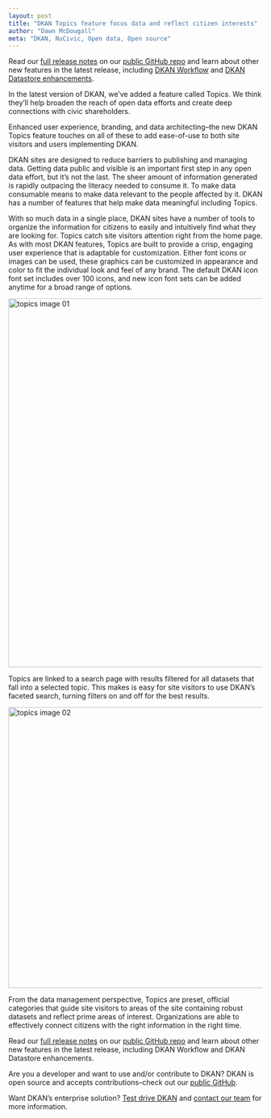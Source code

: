 ```yaml
---
layout: post
title: "DKAN Topics feature focus data and reflect citizen interests"
author: "Dawn McDougall"
meta: "DKAN, NuCivic, Open data, Open source"
---
```


Read our [full release notes](https://github.com/NuCivic/dkan/releases/tag/7.x-1.12) on our [public GitHub repo](https://github.com/NuCivic/dkan) and learn about other new features in the latest release, including [DKAN Workflow](http://www.nucivic.com/new-feature-alert-dkan-workflow/) and [DKAN Datastore enhancements](http://www.nucivic.com/dkan-datastore-enhancement-bigger-files-painless-import/).

In the latest version of DKAN, we’ve added a feature called Topics. We think they’ll help broaden the reach of open data efforts and create deep connections with civic shareholders.

Enhanced user experience, branding, and data architecting–the new DKAN Topics feature touches on all of these to add ease-of-use to both site visitors and users implementing DKAN.

DKAN sites are designed to reduce barriers to publishing and managing data. Getting data public and visible is an important first step in any open data effort, but it’s not the last. The sheer amount of information generated is rapidly outpacing the literacy needed to consume it. To make data consumable means to make data relevant to the people affected by it. DKAN has a number of features that help make data meaningful including Topics.

With so much data in a single place, DKAN sites have a number of tools to organize the information for citizens to easily and intuitively find what they are looking for. Topics catch site visitors attention right from the home page. As with most DKAN features, Topics are built to provide a crisp, engaging user experience that is adaptable for customization. Either font icons or images can be used, these graphics can be customized in appearance and color to fit the individual look and feel of any brand. The default DKAN icon font set includes over 100 icons, and new icon font sets can be added anytime for a broad range of options.

<a href="{{site.baseurl}}/img/uploads/2016/04/topics-image-01.png"><img class="alignnone size-full wp-image-3753" src="{{site.baseurl}}/img/uploads/2016/04/topics-image-01.png" alt="topics image 01" width="1179" height="730"></a>

Topics are linked to a search page with results filtered for all datasets that fall into a selected topic. This makes is easy for site visitors to use DKAN’s faceted search, turning filters on and off for the best results.

<a href="{{site.baseurl}}/img/uploads/2016/04/topics-image-02.png"><img class="alignnone wp-image-3754" src="{{site.baseurl}}/img/uploads/2016/04/topics-image-02.png" alt="topics image 02" width="656" height="556"></a>

From the data management perspective, Topics are preset, official categories that guide site visitors to areas of the site containing robust datasets and reflect prime areas of interest. Organizations are able to effectively connect citizens with the right information in the right time.

Read our [full release notes](https://github.com/NuCivic/dkan/releases/tag/7.x-1.12) on our [public GitHub repo](https://github.com/NuCivic/dkan) and learn about other new features in the latest release, including DKAN Workflow and DKAN Datastore enhancements.

Are you a developer and want to use and/or contribute to DKAN? DKAN is open source and accepts contributions–check out our [public GitHub](https://github.com/NuCivic/dkan).

Want DKAN’s enterprise solution? [Test drive DKAN](http://demo.getdkan.com/) and [contact our team](mailto:contact@nucivic.com) for more information.
